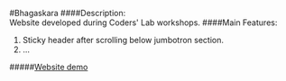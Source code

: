#Bhagaskara
####Description:  
Website developed during Coders' Lab workshops.
####Main Features:  
1. Sticky header after scrolling below jumbotron section.
2. ...

#####[Website demo](http://bartoszbazanski.github.io/Bhagaskara/)
